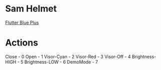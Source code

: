 # Sam Helmet
[Flutter Blue Plus](https://pub.dev/packages/flutter_blue_plus)

# Actions
Close - 0
Open - 1
Visor-Cyan - 2
Visor-Red - 3
Visor-Off - 4
Brightness-HIGH - 5
Brightness-LOW - 6
DemoMode - 7